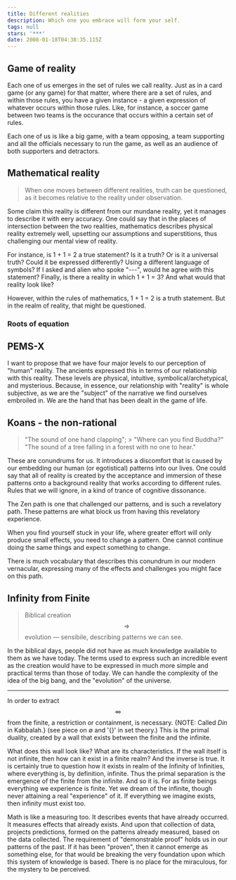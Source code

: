 ```yaml
---
title: Different realities
description: Which one you embrace will form your self.
tags: null
stars: '***'
date: 2008-01-18T04:38:35.115Z
---
```


## Game of reality

Each one of us emerges in the set of rules we call reality. Just as in a card game (or any game) for that matter, where there are a set of rules, and within those rules, you have a given instance - a given expression of whatever occurs within those rules. Like, for instance, a soccer game between two teams is the occurance that occurs within a certain set of rules.

Each one of us is like a big game, with a team opposing, a team supporting and all the officials necessary to run the game, as well as an audience of both supporters and detractors.

## Mathematical reality

> When one moves between different realities, truth can be questioned, as it becomes relative to the reality under observation.

Some claim this reality is different from our mundane reality, yet it manages to describe it with eery accuracy. One could say that in the places of intersection between the two realities, mathematics describes physical reality extremely well, upsetting our assumptions and superstitions, thus challenging our mental view of reality.

For instance, is 1 + 1 = 2 a true statement? Is it a truth? Or is it a universal truth? Could it be expressed differently? Using a different language of symbols? If I asked and alien who spoke "---", would he agree with this statement? Finally, is there a reality in which 1 + 1 = 3? And what would that reality look like?

However, within the rules of mathematics, 1 + 1 = 2 is a truth statement. But in the realm of reality, that might be questioned.

### Roots of equation

## PEMS-X

I want to propose that we have four major levels to our perception of "human" reality. The ancients expressed this in terms of our relationship with this reality. These levels are physical, intuitive, symbolical/archetypical, and mysterious. Because, in essence, our relationship with "reality" is whole subjective, as we are the "subject" of the narrative we find ourselves embroiled in. We are the hand that has been dealt in the game of life.

## Koans - the non-rational

> "The sound of one hand clapping"; >
> "Where can you find Buddha?"
> "The sound of a tree falling in a forest with no one to hear."

These are conundrums for us. It introduces a discomfort that is caused by our embedding our human (or egotistical) patterns into our lives. One could say that all of reality is created by the acceptance and immersion of these patterns onto a background reality that works according to different rules. Rules that we will ignore, in a kind of trance of cognitive dissonance.

The Zen path is one that challenged our patterns, and is such a revelatory path. These patterns are what block us from having this revelatory experience.

When you find yourself stuck in your life, where greater effort will only produce small effects, you need to change a pattern. One cannot continue doing the same things and expect something to change.

There is much vocabulary that describes this conundrum in our modern vernacular, expressing many of the effects and challenges you might face on this path.

## Infinity from Finite

> Biblical creation $$\Rightarrow$$ evolution &mdash; sensibile, describing patterns we can see.

In the biblical days, people did not have as much knowledge available to them as we have today. The terms used to express such an incredible event as the creation would have to be expressed in much more simple and practical terms than those of today. We can handle the complexity of the idea of the big bang, and the "evolution" of the universe.

---

In order to extract $$\infty$$ from the finite, a restriction or containment, is necessary. {NOTE: Called _Din_ in Kabbalah.} (see piece on &empty; and '{}' in set theory.) This is the primal duality, created by a wall that exists between the finite and the infinite.

What does this wall look like? What are its characteristics. If the wall itself is not infinite, then how can it exist in a finite realm? And the inverse is true. It is certainly true to question how it exists in realm of the Infinity of Infinities, where everything is, by definition, infinite.
Thus the primal separation is the emergence of the finite from the infinite. And so it is. For as finite beings everything we experience is finite. Yet we dream of the infinite, though never attaining a real "experience" of it. If everything we imagine exists, then infinity must exist too.

Math is like a measuring too. It describes events that have already occurred. It measures effects that already exists. And upon that collection of data, projects predictions, formed on the patterns already measured, based on the data collected. The requirement of "demonstrable proof" holds us in our patterns of the past. If it has been "proven", then it cannot emerge as something else, for that would be breaking the very foundation upon which this system of knowledge is based. There is no place for the miraculous, for the mystery to be perceived.
